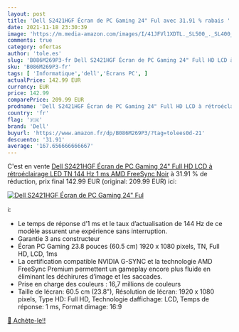 ```yaml
---
layout: post
title: 'Dell S2421HGF Écran de PC Gaming 24" Ful avec 31.91 % rabais '
date: 2021-11-18 23:30:39
image: 'https://m.media-amazon.com/images/I/41JFVl1XDTL._SL500_._SL400_.jpg'
comments: true
category: ofertas
author: 'tole.es'
slug: 'B086M269P3-fr Dell S2421HGF Écran de PC Gaming 24" Full HD LCD à...'
sku: 'B086M269P3-fr'
tags: [ 'Informatique','dell','Écrans PC', ]
actualPrice: 142.99 EUR
currency: EUR
price: 142.99
comparePrice: 209.99 EUR
prodname: 'Dell S2421HGF Écran de PC Gaming 24" Full HD LCD à rétroéclairage LED TN 144 Hz 1 ms AMD FreeSync Noir'
country: 'fr'
flag: '🇫🇷'
brand: 'Dell'
buyurl: 'https://www.amazon.fr/dp/B086M269P3/?tag=tolees0d-21'
descuento: '31.91'
average: '167.656666666667'
---
```


C'est en vente [Dell S2421HGF Écran de PC Gaming 24" Full HD LCD à rétroéclairage LED TN 144 Hz 1 ms AMD FreeSync Noir](https://www.amazon.fr/dp/B086M269P3/?tag=tolees0d-21)  à  31.91 % de réduction, prix final  142.99 EUR (original: 209.99 EUR) ici:

[![Dell S2421HGF Écran de PC Gaming 24" Ful](https://m.media-amazon.com/images/I/41JFVl1XDTL._SL500_._SL400_.jpg)](https://www.amazon.fr/dp/B086M269P3/?tag=tolees0d-21)

ℹ️:

- Le temps de réponse d’1 ms et le taux d’actualisation de 144 Hz de ce modèle assurent une expérience sans interruption.
- Garantie 3 ans constructeur
- Écran PC Gaming 23.8 pouces (60.5 cm) 1920 x 1080 pixels, TN, Full HD, LCD, 1ms
- La certification compatible NVIDIA G-SYNC et la technologie AMD FreeSync Premium permettent un gameplay encore plus fluide en éliminant les déchirures d’image et les saccades.
- Prise en charge des couleurs : 16,7 millions de couleurs
- Taille de lécran: 60.5 cm (23.8"), Résolution de lécran: 1920 x 1080 pixels, Type HD: Full HD, Technologie daffichage: LCD, Temps de réponse: 1 ms, Format dimage: 16:9

[🛒 Achète-le!!](https://www.amazon.fr/dp/B086M269P3/?tag=tolees0d-21)
